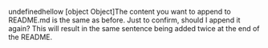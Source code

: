 undefinedhellow
[object Object]The content you want to append to README.md is the same as before. Just to confirm, should I append it again? This will result in the same sentence being added twice at the end of the README.